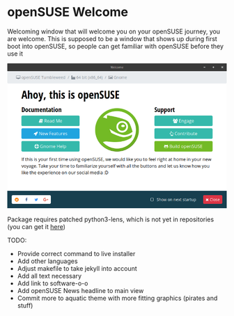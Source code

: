 # openSUSE Welcome
Welcoming window that will welcome you on your openSUSE journey, you are welcome.
This is supposed to be a window that shows up during first boot into openSUSE, so people can get familiar with openSUSE before they use it

![Welcome](Screenshot.png)

Package requires patched python3-lens, which is not yet in repositories (you can get it [here](https://github.com/hellcp/kp-lens))

TODO:
* Provide correct command to live installer
* Add other languages
* Adjust makefile to take jekyll into account
* Add all text necessary
* Add link to software-o-o
* Add openSUSE News headline to main view
* Commit more to aquatic theme with more fitting graphics (pirates and stuff)
